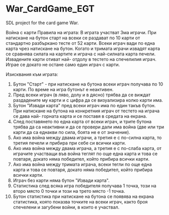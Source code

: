 # War_CardGame_EGT
SDL project for the card game War.

Война с карти
Правила на играта:
В играта участват Зма играчи. При натискане на бутон старт на всеки се раздават по 10 карти от стандартно разбъркано тесте от 52 карти. 
Всеки играч вади по една карта чрез натискане на бутон. Когато и тримата играчи извадят карта се сравнява силата на картите и играча с 
най-силната карта печели. Извадените карти отиват най- отдолу в тестето на спечелилия играч. Играе се докато не остане само един играч с карти.

Изисквания към играта:
1. Бутон "Старт" - при натискане на бутона всеки играч получава по 10 карти. По време на игра бутонът е неактивен.
2. Пред всеки играч (в ляво, долу и в дясно) трябва да се виждат раздадените му карти и с цифра да се визуализира колко карти има.
3. Бутон "Извади карта" пред всеки играч има по един такъв бутон. При натискане на бутона на конкретния играч от тестето на играча се дава най- горната карта и се поставя в средата на екрана.
4. След поставянето по една карта от всеки играч, и трите бутона трябва да са неактивни и да се провери дали има война (две или три карти да са еднакви по сила, боята не е от значение).
5. Ако има война между двама играчи, а третия е с по-силна карта, то третия
печели и прибира при себе си всички карти.
6. Ако има война между двама играча, а третия е с по-слаба карта, от играчите участващи във война теглят по още една карта и това се повтаря, докато няма победител, който прибира всички карти.
7. Ако има война между тримата играча, всеки тегли по още една карта и това се повтаря, докато няма победител, който прибира всички карти.
8. Играч без карти няма бутон "Извади карта".
9. Статистика след всяка игра победителя получава 1 точка, този на второ място 0 точки и този на трето място -1 точка.
10. Бутон статистика при натискане на бутона се появява на екрана статистика, която показва точките на всеки играч, както броя спечелени и загубени
войни, в които е участвал.
